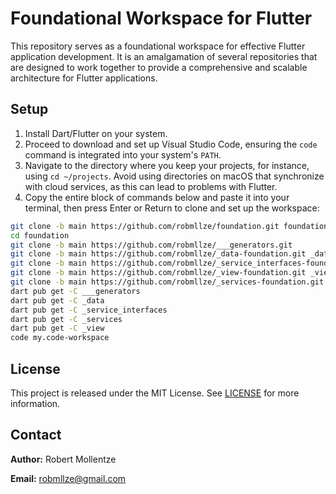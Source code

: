 # Foundational Workspace for Flutter

This repository serves as a foundational workspace for effective Flutter application development. It is an amalgamation of several repositories that are designed to work together to provide a comprehensive and scalable architecture for Flutter applications.

## Setup

1. Install Dart/Flutter on your system.
2. Proceed to download and set up Visual Studio Code, ensuring the `code` command is integrated into your system's `PATH`.
3. Navigate to the directory where you keep your projects, for instance, using `cd ~/projects`. Avoid using directories on macOS that synchronize with cloud services, as this can lead to problems with Flutter.
4. Copy the entire block of commands below and paste it into your terminal, then press Enter or Return to clone and set up the workspace:

```bash
git clone -b main https://github.com/robmllze/foundation.git foundation
cd foundation
git clone -b main https://github.com/robmllze/___generators.git
git clone -b main https://github.com/robmllze/_data-foundation.git _data
git clone -b main https://github.com/robmllze/_service_interfaces-foundation.git _service_interfaces
git clone -b main https://github.com/robmllze/_view-foundation.git _view
git clone -b main https://github.com/robmllze/_services-foundation.git _services
dart pub get -C ___generators
dart pub get -C _data
dart pub get -C _service_interfaces
dart pub get -C _services
dart pub get -C _view
code my.code-workspace
```

## License

This project is released under the MIT License. See [LICENSE](https://raw.githubusercontent.com/robmllze/foundation/main/LICENSE) for more information.

## Contact

**Author:** Robert Mollentze

**Email:** robmllze@gmail.com
